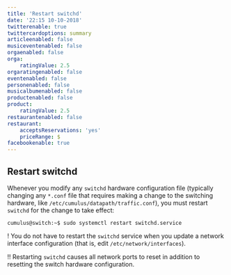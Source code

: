 ```yaml
---
title: 'Restart switchd'
date: '22:15 10-10-2018'
twitterenable: true
twittercardoptions: summary
articleenabled: false
musiceventenabled: false
orgaenabled: false
orga:
    ratingValue: 2.5
orgaratingenabled: false
eventenabled: false
personenabled: false
musicalbumenabled: false
productenabled: false
product:
    ratingValue: 2.5
restaurantenabled: false
restaurant:
    acceptsReservations: 'yes'
    priceRange: $
facebookenable: true
---
```


## Restart switchd

Whenever you modify any `switchd` hardware configuration file (typically changing any `*.conf` file that requires making a change to the switching hardware, like `/etc/cumulus/datapath/traffic.conf`), you must restart `switchd` for the change to take effect:

```
cumulus@switch:~$ sudo systemctl restart switchd.service
```

! You do not have to restart the `switchd` service when you update a network interface configuration (that is, edit `/etc/network/interfaces`).

!! Restarting `switchd` causes all network ports to reset in addition to resetting the switch hardware configuration.